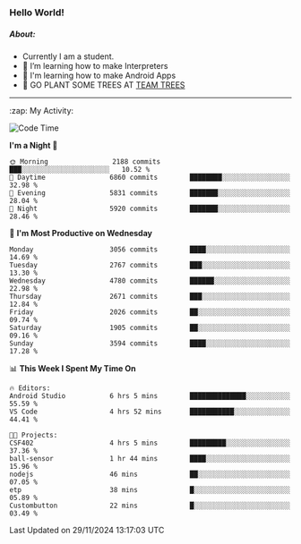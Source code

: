### Hello World!

##### About:
- Currently I am a student.
- 🌱 I’m learning how to make Interpreters
- 🌱 I'm learning how to make Android Apps
- 🌱 GO PLANT SOME TREES AT [TEAM TREES](https://teamtrees.org/)

---
  <summary>:zap: My Activity:</summary>
  
<!--START_SECTION:waka-->
![Code Time](http://img.shields.io/badge/Code%20Time-1%2C640%20hrs%2035%20mins-blue)

**I'm a Night 🦉** 

```text
🌞 Morning                2188 commits        ███░░░░░░░░░░░░░░░░░░░░░░   10.52 % 
🌆 Daytime                6860 commits        ████████░░░░░░░░░░░░░░░░░   32.98 % 
🌃 Evening                5831 commits        ███████░░░░░░░░░░░░░░░░░░   28.04 % 
🌙 Night                  5920 commits        ███████░░░░░░░░░░░░░░░░░░   28.46 % 
```
📅 **I'm Most Productive on Wednesday** 

```text
Monday                   3056 commits        ████░░░░░░░░░░░░░░░░░░░░░   14.69 % 
Tuesday                  2767 commits        ███░░░░░░░░░░░░░░░░░░░░░░   13.30 % 
Wednesday                4780 commits        ██████░░░░░░░░░░░░░░░░░░░   22.98 % 
Thursday                 2671 commits        ███░░░░░░░░░░░░░░░░░░░░░░   12.84 % 
Friday                   2026 commits        ██░░░░░░░░░░░░░░░░░░░░░░░   09.74 % 
Saturday                 1905 commits        ██░░░░░░░░░░░░░░░░░░░░░░░   09.16 % 
Sunday                   3594 commits        ████░░░░░░░░░░░░░░░░░░░░░   17.28 % 
```


📊 **This Week I Spent My Time On** 

```text
🔥 Editors: 
Android Studio           6 hrs 5 mins        ██████████████░░░░░░░░░░░   55.59 % 
VS Code                  4 hrs 52 mins       ███████████░░░░░░░░░░░░░░   44.41 % 

🐱‍💻 Projects: 
CSF402                   4 hrs 5 mins        █████████░░░░░░░░░░░░░░░░   37.36 % 
ball-sensor              1 hr 44 mins        ████░░░░░░░░░░░░░░░░░░░░░   15.96 % 
nodejs                   46 mins             ██░░░░░░░░░░░░░░░░░░░░░░░   07.05 % 
etp                      38 mins             █░░░░░░░░░░░░░░░░░░░░░░░░   05.89 % 
Custombutton             22 mins             █░░░░░░░░░░░░░░░░░░░░░░░░   03.49 % 
```


 Last Updated on 29/11/2024 13:17:03 UTC
<!--END_SECTION:waka-->
